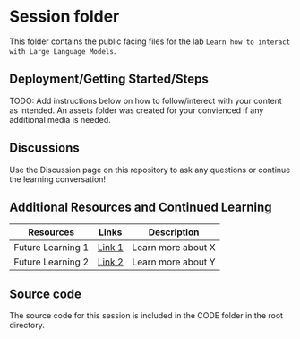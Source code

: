 # Session folder

This folder contains the public facing files for the lab `Learn how to interact with Large Language Models`.

## Deployment/Getting Started/Steps

TODO: Add instructions below on how to follow/interect with your content as intended. An assets folder was created for your convienced if any additional media is needed.

## Discussions
Use the Discussion page on this repository to ask any questions or continue the learning conversation!

## Additional Resources and Continued Learning
| Resources          | Links                            | Description |
|-------------------|----------------------------------|-------------------|
| Future Learning 1        | [Link 1](https://www.google.com/) | Learn more about X |
| Future Learning 2     | [Link 2](https://www.google.com/) | Learn more about Y |

## Source code

The source code for this session is included in the CODE folder in the root directory.
